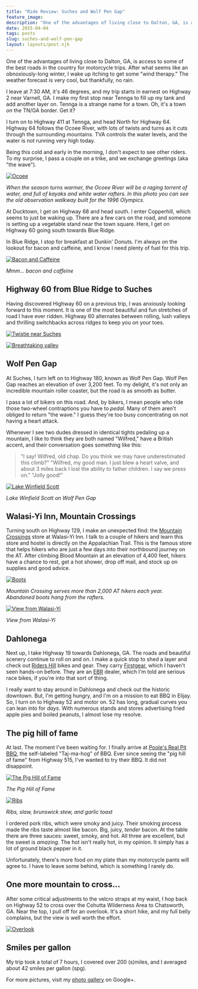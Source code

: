 ```yaml
---
title: "Ride Review: Suches and Wolf Pen Gap"
feature_image: 
description: "One of the advantages of living close to Dalton, GA, is access to some of the best roads in the country for motorcycle trips. After what…"
date: 2015-04-04
tags: posts
slug: suches-and-wolf-pen-gap
layout: layouts/post.njk
---
```


One of the advantages of living close to Dalton, GA, is access to some of the best roads in the country for motorcycle trips. After what seems like an obnoxiously-long winter, I wake up itching to get some "wind therapy." The weather forecast is very cool, but thankfully, no rain.

I leave at 7:30 AM, it's 46 degrees, and my trip starts in earnest on Highway 2 near Varnell, GA. I make my first stop near Tennga to fill up my tank and add another layer on. Tennga is a strange name for a town. Oh, it's a town _on_ the TN/GA border. Get it?

I turn on to Highway 411 at Tennga, and head North for Highway 64. Highway 64 follows the Ocoee River, with lots of twists and turns as it cuts through the surrounding mountains. TVA controls the water levels, and the water is not running very high today.

Being this cold and early in the morning, I don't expect to see other riders. To my surprise, I pass a couple on a trike, and we exchange greetings (aka "the wave").

[![Ocoee](/content/images/suches-and-wolf-pen-gap/IMG_5930.JPG)](https://plus.google.com/photos/+DavidNealReverentGeek/albums/6133967159650360177/6133967191844224578?pid=6133967191844224578&oid=117556739981260756118)  
  
_When the season turns warmer, the Ocoee River will be a raging torrent of water, and full of kayaks and white water rafters. In this photo you can see the old observation walkway built for the 1996 Olympics._

At Ducktown, I get on Highway 68 and head south. I enter Copperhill, which seems to just be waking up. There are a few cars on the road, and someone is setting up a vegetable stand near the town square. Here, I get on Highway 60 going south towards Blue Ridge.

In Blue Ridge, I stop for breakfast at Dunkin' Donuts. I'm always on the lookout for bacon and caffeine, and I know I need plenty of fuel for this trip.

[![Bacon and Caffeine](/content/images/suches-and-wolf-pen-gap/IMG_5938.JPG)](https://plus.google.com/u/0/photos/+DavidNealReverentGeek/albums/6133967159650360177/6133967161431308162?pid=6133967161431308162&oid=117556739981260756118)  
  
_Mmm... bacon and caffeine_

## Highway 60 from Blue Ridge to Suches

Having discovered Highway 60 on a previous trip, I was anxiously looking forward to this moment. It is one of the most beautiful and fun stretches of road I have ever ridden. Highway 60 alternates between rolling, lush valleys and thrilling switchbacks across ridges to keep you on your toes.

[![Twistie near Suches](/content/images/suches-and-wolf-pen-gap/IMG_5940.JPG)](https://plus.google.com/photos/+DavidNealReverentGeek/albums/6133967159650360177/6133967420170653122?pid=6133967420170653122&oid=117556739981260756118)

[![Breathtaking valley](/content/images/suches-and-wolf-pen-gap/IMG_5943.JPG)](https://plus.google.com/photos/+DavidNealReverentGeek/albums/6133967159650360177/6133967309622876690?pid=6133967309622876690&oid=117556739981260756118)

## Wolf Pen Gap

At Suches, I turn left on to Highway 180, known as Wolf Pen Gap. Wolf Pen Gap reaches an elevation of over 3,200 feet. To my delight, it's not only an incredible mountain roller coaster, but the road is as smooth as butter.

I pass a lot of bikers on this road. And, by bikers, I mean people who ride those two-wheel contraptions you have to _pedal_. Many of them aren't obliged to return "the wave." I guess they're too busy concentrating on not having a heart attack.

Whenever I see two dudes dressed in identical tights pedaling up a mountain, I like to think they are both named "Wilfred," have a British accent, and their conversation goes something like this:

> "I say! Wilfred, old chap. Do you think we may have underestimated this climb?"
> "Wilfred, my good man. I just blew a heart valve, and about 3 miles back I lost the ability to father children. I say we press on."
> "Jolly good!"

[![Lake Winfield Scott](/content/images/suches-and-wolf-pen-gap/IMG_5945.JPG)](https://plus.google.com/photos/+DavidNealReverentGeek/albums/6133967159650360177/6133967279773242962?pid=6133967279773242962&oid=117556739981260756118)  
  
_Lake Winfield Scott on Wolf Pen Gap_

## Walasi-Yi Inn, Mountain Crossings

Turning south on Highway 129, I make an unexpected find: the [Mountain Crossings](https://www.mountaincrossings.com/Articles.asp?ID=253) store at Walasi-Yi Inn. I talk to a couple of hikers and learn this store and hostel is directly on the Appalachian Trail. This is the famous store that helps hikers who are just a few days into their northbound journey on the AT. After climbing Blood Mountain at an elevation of 4,400 feet, hikers have a chance to rest, get a hot shower, drop off mail, and stock up on supplies and good advice.

[![Boots](/content/images/suches-and-wolf-pen-gap/IMG_5954.JPG)](https://plus.google.com/photos/+DavidNealReverentGeek/albums/6133967159650360177/6133967473685736354?pid=6133967473685736354&oid=117556739981260756118)  
  
_Mountain Crossing serves more than 2,000 AT hikers each year. Abandoned boots hang from the rafters._

[![View from Walasi-Yi](/content/images/suches-and-wolf-pen-gap/IMG_5951.JPG)](https://plus.google.com/photos/+DavidNealReverentGeek/albums/6133967159650360177/6133967466672075938?pid=6133967466672075938&oid=117556739981260756118)  
  
_View from Walasi-Yi_

## Dahlonega

Next up, I take Highway 19 towards Dahlonega, GA. The roads and beautiful scenery continue to roll on and on. I make a quick stop to shed a layer and check out [Riders Hill](http://www.ridershill.com/) bikes and gear. They carry [Firstgear](http://www.firstgear-usa.com/), which I haven't seen hands-on before. They are an [EBR](http://www.erikbuellracing.com/) dealer, which I'm told are serious race bikes, if you're into that sort of thing.

I really want to stay around in Dahlonega and check out the historic downtown. But, I'm getting hungry, and I'm on a mission to eat BBQ in Elijay. So, I turn on to Highway 52 and motor on. 52 has long, gradual curves you can lean into for _days_. With numerous stands and stores advertising fried apple pies and boiled peanuts, I almost lose my resolve.

## The pig hill of fame

At last. The moment I've been waiting for. I finally arrive at [Poole's Real Pit BBQ](http://www.poolesbarbq.com/), the self-labeled "Taj-ma-hog" of BBQ. Ever since seeing the "pig hill of fame" from Highway 515, I've wanted to try their BBQ. It did not disappoint.

[![The Pig Hill of Fame](/content/images/suches-and-wolf-pen-gap/IMG_5973.JPG)](https://plus.google.com/photos/+DavidNealReverentGeek/albums/6133967159650360177/6133967676923125298?pid=6133967676923125298&oid=117556739981260756118)  
  
_The Pig Hill of Fame_

[![Ribs](/content/images/suches-and-wolf-pen-gap/IMG_5978.JPG)](https://plus.google.com/photos/+DavidNealReverentGeek/albums/6133967159650360177/6133967753981489378?pid=6133967753981489378&oid=117556739981260756118)  
  
_Ribs, slaw, brunswick stew, and garlic toast_

I ordered pork ribs, which were smoky and juicy. Their smoking process made the ribs taste almost like bacon. Big, juicy, _tender_ bacon. At the table there are three sauces: sweet, smoky, and hot. All three are excellent, but the sweet is _amazing_. The hot isn't really hot, in my opinion. It simply has a lot of ground black pepper in it.

Unfortunately, there's more food on my plate than my motorcycle pants will agree to. I have to leave some behind, which is something I rarely do.

## One more mountain to cross...

After some critical adjustments to the velcro straps at my waist, I hop back on Highway 52 to cross over the Cohutta Wilderness Area to Chatsworth, GA. Near the top, I pull off for an overlook. It's a short hike, and my full belly complains, but the view is well worth the effort.

[![Overlook](/content/images/suches-and-wolf-pen-gap/IMG_5986.JPG)](https://plus.google.com/photos/+DavidNealReverentGeek/albums/6133967159650360177/6133967944527830770?pid=6133967944527830770&oid=117556739981260756118)

## Smiles per gallon

My trip took a total of 7 hours, I covered over 200 (s)miles, and I averaged about 42 smiles per gallon (spg).

For more pictures, visit my [photo gallery](https://plus.google.com/photos/+DavidNealReverentGeek/albums/6133967159650360177) on Google+.
